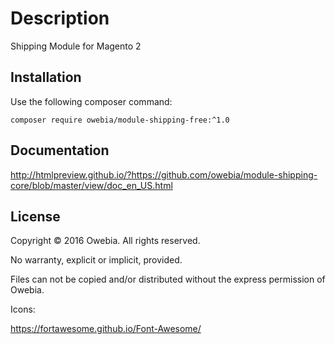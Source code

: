 # Description

Shipping Module for Magento 2

## Installation

Use the following composer command:
```shell
composer require owebia/module-shipping-free:^1.0
```

## Documentation

http://htmlpreview.github.io/?https://github.com/owebia/module-shipping-core/blob/master/view/doc_en_US.html

## License

Copyright © 2016 Owebia. All rights reserved.

No warranty, explicit or implicit, provided.

Files can not be copied and/or distributed without the express permission of Owebia.


Icons:

https://fortawesome.github.io/Font-Awesome/

